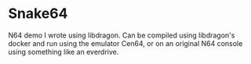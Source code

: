 # Snake64
N64 demo I wrote using libdragon. Can be compiled using libdragon's docker and run using the emulator Cen64, or on an original N64 console using something like an everdrive.
